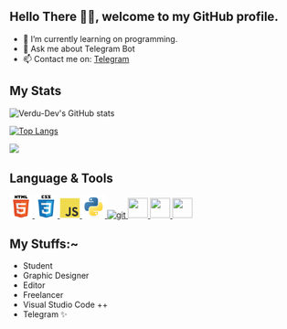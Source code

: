 ## Hello There 👋🏻, welcome to my GitHub profile.

- 🌱 I’m currently learning on programming.
- 💬 Ask me about Telegram Bot
- 📫 Contact me on: [Telegram](https://t.me/pranata_11)

## My Stats
![Verdu-Dev's GitHub stats](https://github-readme-stats.vercel.app/api?username=verdudev&show_icons=true&theme=algolia)


[![Top Langs](https://github-readme-stats.vercel.app/api/top-langs/?username=verdudev&layout=compact&theme=algolia)](https://github.com/verdudev/)


![](https://visitor-badge.laobi.icu/badge?page_id=verdudev)

## Language & Tools
<a href="https://www.w3.org/html/" target="_blank" rel="noreferrer"> <img src="https://raw.githubusercontent.com/devicons/devicon/master/icons/html5/html5-original-wordmark.svg" alt="html5" width="40" height="40"/> </a>
<a href="https://www.w3schools.com/css/" target="_blank" rel="noreferrer"> <img src="https://raw.githubusercontent.com/devicons/devicon/master/icons/css3/css3-original-wordmark.svg" alt="css3" width="40" height="40"/> </a>
<a href="https://developer.mozilla.org/en-US/docs/Web/JavaScript" target="_blank" rel="noreferrer"> <img src="https://raw.githubusercontent.com/devicons/devicon/master/icons/javascript/javascript-original.svg" alt="javascript" width="35" height="35"/>
<a href="https://www.python.org" target="_blank" rel="noreferrer"> <img src="https://raw.githubusercontent.com/devicons/devicon/master/icons/python/python-original.svg" alt="python" width="40" height="40"/> </a>
<a href="https://git-scm.com/" target="_blank" rel="noreferrer"> <img src="https://www.vectorlogo.zone/logos/git-scm/git-scm-icon.svg" alt="git" width="35" height="35"/> </a>
<a href="https://code.visualstudio.com/" target="_blank" rel="noreferrer"> <img src="https://upload.wikimedia.org/wikipedia/commons/9/9a/Visual_Studio_Code_1.35_icon.svg" width="35" height="35"/> </a>
<a href="https://www.kali.org/" target="_blank" rel="noreferrer"> <img src="https://linuxfoundation.org/wp-content/uploads/linux.svg" width="35" height="35"/> </a>
<a href="https://www.microsoft.com/" target="_blank" rel="noreferrer"> <img src="https://upload.wikimedia.org/wikipedia/commons/8/87/Windows_logo_-_2021.svg" width="35" height="35"/> </a>

## My Stuffs:~
- Student
- Graphic Designer
- Editor
- Freelancer
- Visual Studio Code ++ 
- Telegram ✨
